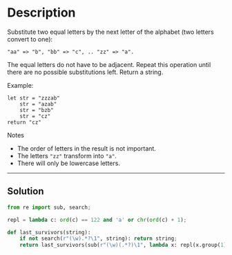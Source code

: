 # Description

Substitute two equal letters by the next letter of the alphabet (two letters convert to one):

```
"aa" => "b", "bb" => "c", .. "zz" => "a".
```

The equal letters do not have to be adjacent.
Repeat this operation until there are no possible substitutions left.
Return a string.

Example:

```
let str = "zzzab"
    str = "azab"
    str = "bzb"
    str = "cz"
return "cz"
```

Notes

- The order of letters in the result is not important.
- The letters `"zz"` transform into `"a"`.
- There will only be lowercase letters.

---

## Solution

```py
from re import sub, search;

repl = lambda c: ord(c) == 122 and 'a' or chr(ord(c) + 1);

def last_survivors(string):
    if not search(r"(\w).*?\1", string): return string;
    return last_survivors(sub(r"(\w)(.*?)\1", lambda x: repl(x.group(1)) + x.group(2), string));
```
